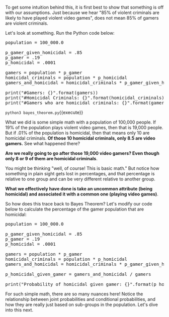 To get some intuition behind this, it is first best to show that something is off with our assumptions. Just because we hear "85% of violent criminals are likely to have played violent video games", does not mean 85% of gamers are violent criminals. 

Let's look at something. Run the Python code below: 

<pre class="file" data-filename="bayes_theorem.py" data-target="replace">
population = 100_000.0

p_gamer_given_homicidal = .85
p_gamer = .19
p_homicidal = .0001

gamers = population * p_gamer
homicidal_criminals = population * p_homicidal
gamers_and_homicidal = homicidal_criminals * p_gamer_given_homicidal

print("#Gamers: {}".format(gamers))
print("#Homicidal Criminals: {}".format(homicidal_criminals))
print("#Gamers who are homicidal criminals: {}".format(gamers_and_homicidal))
</pre>

`python3 bayes_theorem.py`{{execute}}

What we did is some simple math with a population of 100,000 people. If 19% of the population plays violent video games, then that is 19,000 people. But if .01% of the population is homicidal, then that means only 10 are homicidal criminals. **Of those 10 homicidal criminals, only 8.5 are video gamers.** See what happened there? 

**Are we really going to go after those 19,000 video gamers? Even though only 8 or 9 of them are homicidal criminals**. 

You might be thinking "well, of course! This is basic math." But notice how something in plain sight gets lost in percentages, and that percentage is relative to one group and can be very different relative to another group. 

**What we effectively have done is take an uncommon attribute (being homicidal) and associated it with a common one (playing video games)**. 

So how does this trace back to Bayes Theorem? Let's modify our code below to calculate the percentage of the gamer population that are homicidal:

<pre class="file" data-filename="bayes_theorem.py" data-target="replace">
population = 100_000.0

p_gamer_given_homicidal = .85
p_gamer = .19
p_homicidal = .0001

gamers = population * p_gamer
homicidal_criminals = population * p_homicidal
gamers_and_homicidal = homicidal_criminals * p_gamer_given_homicidal

p_homicidal_given_gamer = gamers_and_homicidal / gamers

print("Probability of homicidal given gamer: {}".format(p_homicidal_given_gamer))
</pre>

For such simple math, there are so many nuances here! Notice the relationship between joint probabilities and conditional probabilities, and how they are really just based on sub-groups in the population. Let's dive into this next.